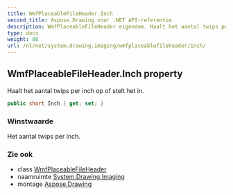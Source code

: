 ```yaml
---
title: WmfPlaceableFileHeader.Inch
second_title: Aspose.Drawing voor .NET API-referentie
description: WmfPlaceableFileHeader eigendom. Haalt het aantal twips per inch op of stelt het in.
type: docs
weight: 80
url: /nl/net/system.drawing.imaging/wmfplaceablefileheader/inch/
---
```

## WmfPlaceableFileHeader.Inch property

Haalt het aantal twips per inch op of stelt het in.

```csharp
public short Inch { get; set; }
```

### Winstwaarde

Het aantal twips per inch.

### Zie ook

* class [WmfPlaceableFileHeader](../)
* naamruimte [System.Drawing.Imaging](../../wmfplaceablefileheader/)
* montage [Aspose.Drawing](../../../)


